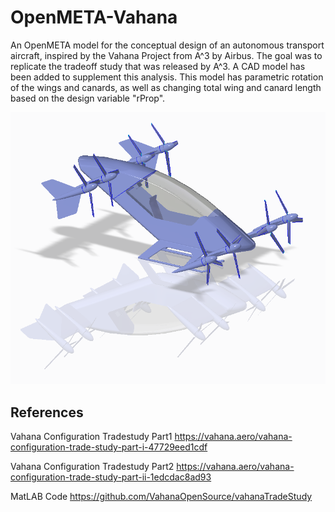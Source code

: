 # OpenMETA-Vahana
An OpenMETA model for the conceptual design of an autonomous transport aircraft, inspired by the Vahana Project from A^3 by Airbus. The goal was to replicate the tradeoff study that was released by A^3. A CAD model has been added to supplement this analysis. This model has parametric rotation of the wings and canards, as well as changing total wing and canard length based on the design variable "rProp".

![Image of Creo model](Vahana_V2.PNG "Image of Creo model")

## References
Vahana Configuration Tradestudy Part1 https://vahana.aero/vahana-configuration-trade-study-part-i-47729eed1cdf

Vahana Configuration Tradestudy Part2 https://vahana.aero/vahana-configuration-trade-study-part-ii-1edcdac8ad93

MatLAB Code https://github.com/VahanaOpenSource/vahanaTradeStudy
